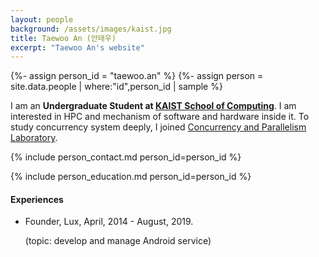 ```yaml
---
layout: people
background: /assets/images/kaist.jpg
title: Taewoo An (안태우)
excerpt: "Taewoo An's website"
---
```


{%- assign person_id = "taewoo.an" %}
{%- assign person = site.data.people | where:"id",person_id | sample %}

I am an **Undergraduate Student at [KAIST School of Computing](https://cs.kaist.ac.kr)**.
I am interested in HPC and mechanism of software and hardware inside it. To study concurrency system deeply, I joined [Concurrency and Parallelism Laboratory](https://cp.kaist.ac.kr).

{% include person_contact.md person_id=person_id %}


{% include person_education.md person_id=person_id %}


#### Experiences
- Founder, Lux, April, 2014 - August, 2019.

  (topic: develop and manage Android service)

